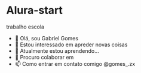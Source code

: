 # Alura-start
trabalho escola
- 👋 Olá, sou Gabriel Gomes
- 👀 Estou interessado em apreder novas coisas
- 🌱 Atualmente estou aprendendo...
- 💞️ Procuro colaborar em 
- 📫 Como entrar em contato comigo @gomes_.zx
